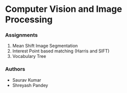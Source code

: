 # Computer Vision and Image Processing

### Assignments
1. Mean Shift Image Segmentation
2. Interest Point based matching (Harris and SIFT)
3. Vocabulary Tree

### Authors
- Saurav Kumar
- Shreyash Pandey
